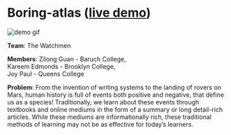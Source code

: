 # Boring-atlas ([live demo](https://boring-atlas.web.app/))

![demo gif](https://media.giphy.com/media/GIDayckm6W3oP3k9LB/giphy-downsized.gif)

**Team**: The Watchmen

**Members**: Zilong Guan - Baruch College,\
Kareem Edmonds - Brooklyn College,\
Joy Paul - Queens College

**Problem**:
From the invention of writing systems to the landing of rovers on Mars, human history is full of events both positive and negative, that define us as a species! Traditionally, we learn about these events through textbooks and online mediums in the form of a summary or long detail-rich articles. While these mediums are informationally rich, these traditional methods of learning may not be as effective for today’s learners.

